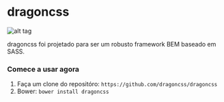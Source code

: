 # dragoncss

![alt tag](https://raw.github.com/dragoncss/dragoncss/master/dragoncss.png)

dragoncss foi projetado para ser um robusto framework BEM baseado em SASS.

### Comece a usar agora

1. Faça um clone do repositóro: `https://github.com/dragoncss/dragoncss`
2. Bower: `bower install dragoncss`
